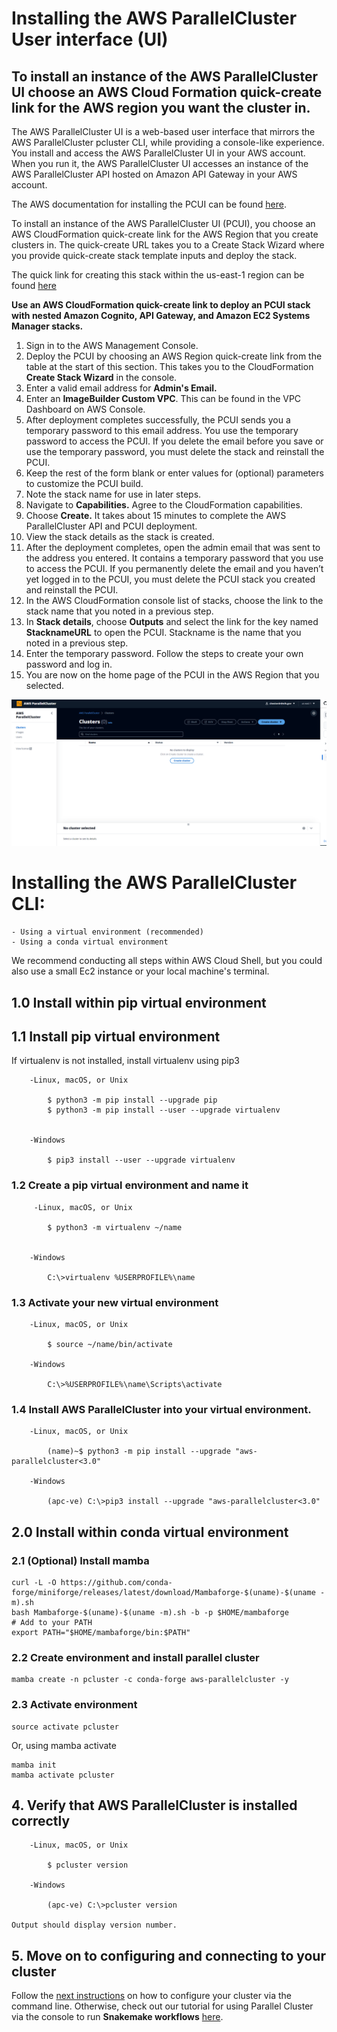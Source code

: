 # Installing the AWS ParallelCluster User interface (UI)

 ## To install an instance of the AWS ParallelCluster UI choose an AWS Cloud Formation quick-create link for the AWS region you want the cluster in.
  
The AWS ParallelCluster UI is a web-based user interface that mirrors the AWS ParallelCluster pcluster CLI, while providing a console-like experience. You install and access the AWS ParallelCluster UI in your AWS account. When you run it, the AWS ParallelCluster UI accesses an instance of the AWS ParallelCluster API hosted on Amazon API Gateway in your AWS account.
  
The AWS documentation for installing the PCUI can be found [here](https://docs.aws.amazon.com/parallelcluster/latest/ug/install-pcui-v3.html). 

To install an instance of the AWS ParallelCluster UI (PCUI), you choose an AWS CloudFormation quick-create link for the AWS Region that you create clusters in. The quick-create URL takes you to a Create Stack Wizard where you provide quick-create stack template inputs and deploy the stack. 

The quick link for creating this stack within the us-east-1 region can be found [here](https://us-east-1.console.aws.amazon.com/cloudformation/home?region=us-east-1#/stacks/create/review?stackName=parallelcluster-ui&templateURL=https://parallelcluster-ui-release-artifacts-us-east-1.s3.us-east-1.amazonaws.com/parallelcluster-ui.yaml)

**Use an AWS CloudFormation quick-create link to deploy an PCUI stack with nested Amazon Cognito, API Gateway, and Amazon EC2 Systems Manager stacks.**

1. Sign in to the AWS Management Console.
2. Deploy the PCUI by choosing an AWS Region quick-create link from the table at the start of this section. This takes you to the CloudFormation **Create Stack Wizard** in the console.
3. Enter a valid email address for **Admin's Email.**
4. Enter an **ImageBuilder Custom VPC**. This can be found in the VPC Dashboard on AWS Console. 
5. After deployment completes successfully, the PCUI sends you a temporary password to this email address. You use the temporary password to access the PCUI. If you delete the email before you save or use the temporary password, you must delete the stack and reinstall the PCUI.
6. Keep the rest of the form blank or enter values for (optional) parameters to customize the PCUI build.
7. Note the stack name for use in later steps.
8. Navigate to **Capabilities.** Agree to the CloudFormation capabilities.
9. Choose **Create.** It takes about 15 minutes to complete the AWS ParallelCluster API and PCUI deployment.
10. View the stack details as the stack is created.
11. After the deployment completes, open the admin email that was sent to the address you entered. It contains a temporary password that you use to access the PCUI. If you permanently delete the email and you haven’t yet logged in to the PCUI, you must delete the PCUI stack you created and reinstall the PCUI.
12. In the AWS CloudFormation console list of stacks, choose the link to the stack name that you noted in a previous step.
13. In **Stack details**, choose **Outputs** and select the link for the key named **StacknameURL** to open the PCUI. Stackname is the name that you noted in a previous step.
14. Enter the temporary password. Follow the steps to create your own password and log in.
15. You are now on the home page of the PCUI in the AWS Region that you selected.

   ![parallel cluster UI image](images/ParallelclusterUI.PNG)

 
# Installing the AWS ParallelCluster CLI:

    - Using a virtual environment (recommended)
    - Using a conda virtual environment 
 
 We recommend conducting all steps within AWS Cloud Shell, but you could also use a small Ec2 instance or your local machine's terminal.     

 ## 1.0 Install within pip virtual environment
 
 ## 1.1 Install pip virtual environment
 
  If virtualenv is not installed, install virtualenv using pip3

        -Linux, macOS, or Unix
      
            $ python3 -m pip install --upgrade pip
            $ python3 -m pip install --user --upgrade virtualenv
     

        -Windows
    
            $ pip3 install --user --upgrade virtualenv

 
 ### 1.2 Create a pip virtual environment and name it

         -Linux, macOS, or Unix
          
            $ python3 -m virtualenv ~/name
        

        -Windows
        
            C:\>virtualenv %USERPROFILE%\name

 ### 1.3 Activate your new virtual environment
 
        -Linux, macOS, or Unix
          
            $ source ~/name/bin/activate
        
        -Windows
        
            C:\>%USERPROFILE%\name\Scripts\activate

 ### 1.4 Install AWS ParallelCluster into your virtual environment.

        -Linux, macOS, or Unix
          
            (name)~$ python3 -m pip install --upgrade "aws-parallelcluster<3.0"
        
        -Windows
        
            (apc-ve) C:\>pip3 install --upgrade "aws-parallelcluster<3.0"

 ## 2.0 Install within conda virtual environment
 
 ### 2.1 (Optional) Install mamba
 ```
curl -L -O https://github.com/conda-forge/miniforge/releases/latest/download/Mambaforge-$(uname)-$(uname -m).sh
bash Mambaforge-$(uname)-$(uname -m).sh -b -p $HOME/mambaforge
# Add to your PATH
export PATH="$HOME/mambaforge/bin:$PATH"
```
 ### 2.2 Create environment and install parallel cluster
 ```
 mamba create -n pcluster -c conda-forge aws-parallelcluster -y
 ```
 
 ### 2.3 Activate environment
 ```
 source activate pcluster
 ```
 Or, using mamba activate
 ```
 mamba init
 mamba activate pcluster
 ```

 ## 4. Verify that AWS ParallelCluster is installed correctly
               
        -Linux, macOS, or Unix
          
            $ pcluster version
        
        -Windows
        
            (apc-ve) C:\>pcluster version

    Output should display version number.

 ## 5. Move on to configuring and connecting to your cluster
 Follow the [next instructions](/docs/Configure_AWSParallelCluster.md) on how to configure your cluster via the command line. Otherwise, check out our tutorial for using Parallel Cluster via the console to run **Snakemake workflows** [here](https://github.com/STRIDES/NIHCloudLabAWS/blob/main/notebooks/Snakemake/AWS-ParallelCluster.ipynb).



